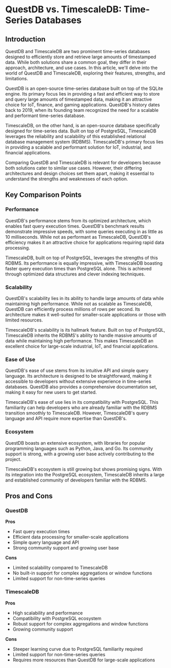 # QuestDB vs. TimescaleDB: Time-Series Databases
## Introduction

QuestDB and TimescaleDB are two prominent time-series databases designed to efficiently store and retrieve large amounts of timestamped data. While both solutions share a common goal, they differ in their approach, architecture, and use cases. In this article, we'll delve into the world of QuestDB and TimescaleDB, exploring their features, strengths, and limitations.

QuestDB is an open-source time-series database built on top of the SQLite engine. Its primary focus lies in providing a fast and efficient way to store and query large amounts of timestamped data, making it an attractive choice for IoT, finance, and gaming applications. QuestDB's history dates back to 2019, when its founding team recognized the need for a scalable and performant time-series database.

TimescaleDB, on the other hand, is an open-source database specifically designed for time-series data. Built on top of PostgreSQL, TimescaleDB leverages the reliability and scalability of this established relational database management system (RDBMS). TimescaleDB's primary focus lies in providing a scalable and performant solution for IoT, industrial, and financial applications.

Comparing QuestDB and TimescaleDB is relevant for developers because both solutions cater to similar use cases. However, their differing architectures and design choices set them apart, making it essential to understand the strengths and weaknesses of each option.

## Key Comparison Points

### Performance

QuestDB's performance stems from its optimized architecture, which enables fast query execution times. QuestDB's benchmark results demonstrate impressive speeds, with some queries executing in as little as 10 milliseconds. While not as performant as TimescaleDB, QuestDB's efficiency makes it an attractive choice for applications requiring rapid data processing.

TimescaleDB, built on top of PostgreSQL, leverages the strengths of this RDBMS. Its performance is equally impressive, with TimescaleDB boasting faster query execution times than PostgreSQL alone. This is achieved through optimized data structures and clever indexing techniques.

### Scalability

QuestDB's scalability lies in its ability to handle large amounts of data while maintaining high performance. While not as scalable as TimescaleDB, QuestDB can efficiently process millions of rows per second. Its architecture makes it well-suited for smaller-scale applications or those with limited resources.

TimescaleDB's scalability is its hallmark feature. Built on top of PostgreSQL, TimescaleDB inherits the RDBMS's ability to handle massive amounts of data while maintaining high performance. This makes TimescaleDB an excellent choice for large-scale industrial, IoT, and financial applications.

### Ease of Use

QuestDB's ease of use stems from its intuitive API and simple query language. Its architecture is designed to be straightforward, making it accessible to developers without extensive experience in time-series databases. QuestDB also provides a comprehensive documentation set, making it easy for new users to get started.

TimescaleDB's ease of use lies in its compatibility with PostgreSQL. This familiarity can help developers who are already familiar with the RDBMS transition smoothly to TimescaleDB. However, TimescaleDB's query language and API require more expertise than QuestDB's.

### Ecosystem

QuestDB boasts an extensive ecosystem, with libraries for popular programming languages such as Python, Java, and Go. Its community support is strong, with a growing user base actively contributing to the project.

TimescaleDB's ecosystem is still growing but shows promising signs. With its integration into the PostgreSQL ecosystem, TimescaleDB inherits a large and established community of developers familiar with the RDBMS.

## Pros and Cons

### QuestDB

**Pros**

* Fast query execution times
* Efficient data processing for smaller-scale applications
* Simple query language and API
* Strong community support and growing user base

**Cons**

* Limited scalability compared to TimescaleDB
* No built-in support for complex aggregations or window functions
* Limited support for non-time-series queries

### TimescaleDB

**Pros**

* High scalability and performance
* Compatibility with PostgreSQL ecosystem
* Robust support for complex aggregations and window functions
* Growing community support

**Cons**

* Steeper learning curve due to PostgreSQL familiarity required
* Limited support for non-time-series queries
* Requires more resources than QuestDB for large-scale applications